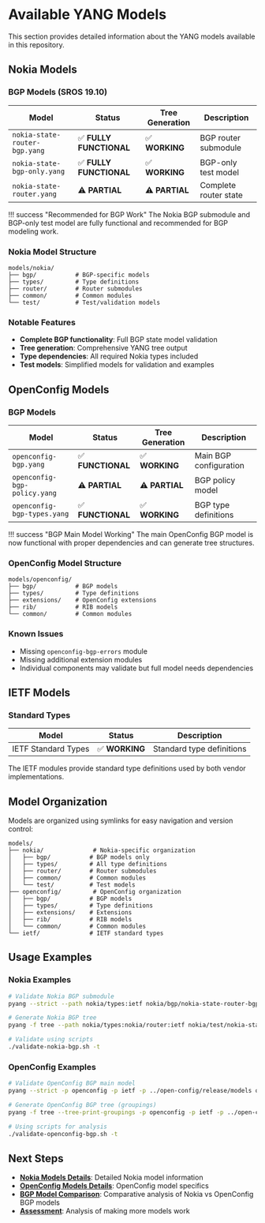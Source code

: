 # Available YANG Models

This section provides detailed information about the YANG models available in this repository.

## Nokia Models

### BGP Models (SROS 19.10)

| Model | Status | Tree Generation | Description |
|-------|--------|----------------|-------------|
| `nokia-state-router-bgp.yang` | ✅ **FULLY FUNCTIONAL** | ✅ **WORKING** | BGP router submodule |
| `nokia-state-bgp-only.yang` | ✅ **FULLY FUNCTIONAL** | ✅ **WORKING** | BGP-only test model |
| `nokia-state-router.yang` | ⚠️ **PARTIAL** | ⚠️ **PARTIAL** | Complete router state |

!!! success "Recommended for BGP Work"
    The Nokia BGP submodule and BGP-only test model are fully functional and recommended for BGP modeling work.

### Nokia Model Structure

```
models/nokia/
├── bgp/           # BGP-specific models
├── types/         # Type definitions
├── router/        # Router submodules  
├── common/        # Common modules
└── test/          # Test/validation models
```

### Notable Features

- **Complete BGP functionality**: Full BGP state model validation
- **Tree generation**: Comprehensive YANG tree output
- **Type dependencies**: All required Nokia types included
- **Test models**: Simplified models for validation and examples

## OpenConfig Models

### BGP Models

| Model | Status | Tree Generation | Description |
|-------|--------|----------------|-------------|
| `openconfig-bgp.yang` | ✅ **FUNCTIONAL** | ✅ **WORKING** | Main BGP configuration |
| `openconfig-bgp-policy.yang` | ⚠️ **PARTIAL** | ⚠️ **PARTIAL** | BGP policy model |
| `openconfig-bgp-types.yang` | ✅ **FUNCTIONAL** | ✅ **WORKING** | BGP type definitions |

!!! success "BGP Main Model Working"
    The main OpenConfig BGP model is now functional with proper dependencies and can generate tree structures.

### OpenConfig Model Structure

```
models/openconfig/
├── bgp/           # BGP models
├── types/         # Type definitions
├── extensions/    # OpenConfig extensions
├── rib/           # RIB models
└── common/        # Common modules
```

### Known Issues

- Missing `openconfig-bgp-errors` module
- Missing additional extension modules
- Individual components may validate but full model needs dependencies

## IETF Models

### Standard Types

| Model | Status | Description |
|-------|--------|-------------|
| IETF Standard Types | ✅ **WORKING** | Standard type definitions |

The IETF modules provide standard type definitions used by both vendor implementations.

## Model Organization

Models are organized using symlinks for easy navigation and version control:

```
models/
├── nokia/              # Nokia-specific organization
│   ├── bgp/           # BGP models only
│   ├── types/         # All type definitions
│   ├── router/        # Router submodules
│   ├── common/        # Common modules
│   └── test/          # Test models
├── openconfig/         # OpenConfig organization
│   ├── bgp/           # BGP models
│   ├── types/         # Type definitions
│   ├── extensions/    # Extensions
│   ├── rib/           # RIB models
│   └── common/        # Common modules
└── ietf/              # IETF standard types
```

## Usage Examples

### Nokia Examples

```bash
# Validate Nokia BGP submodule
pyang --strict --path nokia/types:ietf nokia/bgp/nokia-state-router-bgp.yang

# Generate Nokia BGP tree
pyang -f tree --path nokia/types:nokia/router:ietf nokia/test/nokia-state-bgp-only.yang

# Validate using scripts
./validate-nokia-bgp.sh -t
```

### OpenConfig Examples

```bash
# Validate OpenConfig BGP main model
pyang --strict -p openconfig -p ietf -p ../open-config/release/models openconfig/bgp/openconfig-bgp.yang

# Generate OpenConfig BGP tree (groupings)
pyang -f tree --tree-print-groupings -p openconfig -p ietf -p ../open-config/release/models openconfig/bgp/openconfig-bgp.yang

# Using scripts for analysis
./validate-openconfig-bgp.sh -t
```

## Next Steps

- **[Nokia Models Details](nokia.md)**: Detailed Nokia model information
- **[OpenConfig Models Details](openconfig.md)**: OpenConfig model specifics  
- **[BGP Model Comparison](bgp-models-comparison.md)**: Comparative analysis of Nokia vs OpenConfig BGP models
- **[Assessment](assessment.md)**: Analysis of making more models work

